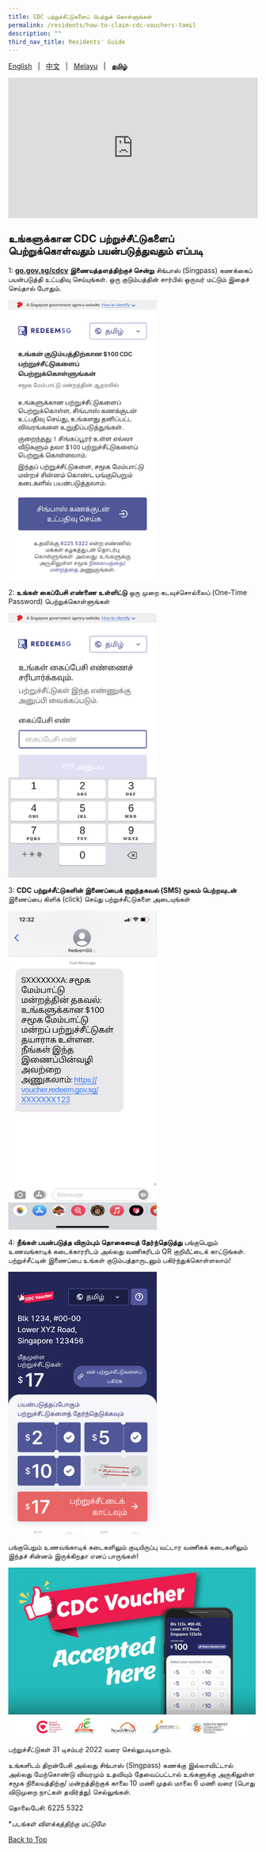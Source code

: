 ```yaml
---
title: CDC பற்றுச்சீட்டுகளைப் பெற்றுக் கொள்ளுங்கள்
permalink: /residents/how-to-claim-cdc-vouchers-tamil
description: ""
third_nav_title: Residents' Guide
---
```

<span id="cdcv_page_top"></span>

[English](how-to-claim-cdc-vouchers) &nbsp;&nbsp;&#124;&nbsp;&nbsp; [中文](how-to-claim-cdc-vouchers-chinese)  &nbsp;&nbsp;&#124;&nbsp;&nbsp; [Melayu](how-to-claim-cdc-vouchers-malay) &nbsp;&nbsp;&#124;&nbsp;&nbsp; **[தமிழ்](how-to-claim-cdc-vouchers-tamil)**

<style>
	h1 {
	white-space:normal !important;
	hyphens: auto !important;
	overflow: auto !important;
}
	
a.bp-button {
	height: 6em !important;
	white-space:pre-line !important;
}
	
 .youtubecontainer {
    position: relative;
    width: 100%;
    height: 0;
    padding-bottom: 56.25%;
}
.youtubevideo {
    position: absolute;
    top: 0;
    left: 0;
    width: 100%;
    height: 100%;
}
</style>

<div class="youtubecontainer">
<iframe class="youtubevideo" src="https://www.youtube.com/embed/-OBickuGtms?rel=0" title="YouTube video player" frameborder="0" allow="accelerometer; autoplay; clipboard-write; encrypted-media; gyroscope; picture-in-picture" allowfullscreen></iframe>
</div>

## உங்களுக்கான CDC பற்றுச்சீட்டுகளைப் பெற்றுக்கொள்வதும் பயன்படுத்துவதும் எப்படி


1: <strong>[go.gov.sg/cdcv](https://go.gov.sg/cdcv) இணையத்தளத்திற்குச் சென்று</strong> சிங்பாஸ் (Singpass) கணக்கைப் பயன்படுத்தி உட்பதிவு செய்யுங்கள். ஒரு குடும்பத்தின் சார்பில் ஒருவர் மட்டும் இதைச் செய்தால் போதும்.

<img src="/images/residents/screengrabs-for-infographics/tamil/M_Log%20in_ta_5novupdated.png" alt="Step 1" style="width:300px !important;" />


2: <strong>உங்கள் கைப்பேசி எண்ணை உள்ளிட்டு</strong> ஒரு முறை கடவுச்சொல்லைப் (One-Time Password) பெற்றுக்கொள்ளுங்கள் 

<img src="/images/residents/screengrabs-for-infographics/tamil/M_MobileNumber_TA_5Nov.png" alt="Step 2" style="width:300px !important;" />


3: **CDC பற்றுச்சீட்டுகளின் இணைப்பைக் குறுந்தகவல் (SMS) மூலம் பெற்றவுடன்** இணைப்பை கிளிக் (click) செய்து பற்றுச்சீட்டுகளை அடையுங்கள் 

<img src="/images/residents/screengrabs-for-infographics/tamil/SMSTamil_5%20Nov%20New%20Link.png" alt="Step 3" style="width:300px !important;" />


4: **நீங்கள் பயன்படுத்த விரும்பும் தொகையைத் தேர்ந்தெடுத்து** பங்குபெறும் உணவங்காடிக் கடைக்காரரிடம் அல்லது வணிகரிடம் QR குறியீட்டைக் காட்டுங்கள். பற்றுச்சீட்டின் இணைப்பை உங்கள் குடும்பத்தாருடனும் பகிர்ந்துக்கொள்ளலாம்!

<img src="/images/residents/screengrabs-for-infographics/tamil/10%20NovTamil%20mixed%20vouchers_17.png" alt="Step 4" style="width:300px !important;" />


பங்குபெறும் உணவங்காடிக் கடைகளிலும் குடியிருப்பு வட்டார வணிகக் கடைகளிலும் இந்தச் சின்னம் இருக்கிறதா எனப் பாருங்கள்!

![Merchant's Decal](/images/merchants-decal-500.jpg)

பற்றுச்சீட்டுகள் 31 டிசம்பர் 2022 வரை செல்லுபடியாகும்.

உங்களிடம் திறன்பேசி அல்லது சிங்பாஸ் (Singpass) கணக்கு இல்லாவிட்டால் அல்லது மேற்கொண்டு விவரமும் உதவியும் தேவைப்பட்டால் உங்களுக்கு அருகிலுள்ள சமூக நிலையத்திற்கு/ மன்றத்திற்குக் காலை 10 மணி முதல் மாலை 6 மணி வரை (பொது விடுமுறை நாட்கள் தவிர்த்து) செல்லுங்கள்.

தொலைபேசி: 6225 5322

&#42;<i>படங்கள் விளக்கத்திற்கு மட்டுமே</i>

[Back to Top](#cdcv_page_top)